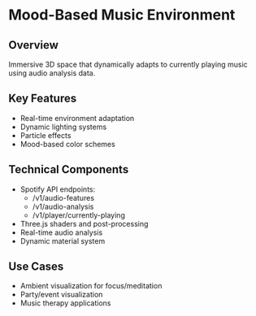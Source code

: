 # Mood-Based Music Environment

## Overview
Immersive 3D space that dynamically adapts to currently playing music using audio analysis data.

## Key Features
- Real-time environment adaptation
- Dynamic lighting systems
- Particle effects
- Mood-based color schemes

## Technical Components
- Spotify API endpoints:
  - /v1/audio-features
  - /v1/audio-analysis
  - /v1/player/currently-playing
- Three.js shaders and post-processing
- Real-time audio analysis
- Dynamic material system

## Use Cases
- Ambient visualization for focus/meditation
- Party/event visualization
- Music therapy applications 